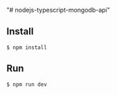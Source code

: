 "# nodejs-typescript-mongodb-api" 

## Install
```
$ npm install
```

## Run 
```
$ npm run dev
```
